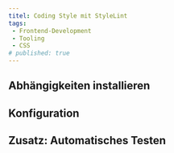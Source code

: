 ```yaml
---
titel: Coding Style mit StyleLint
tags:
 - Frontend-Development
 - Tooling
 - CSS
# published: true
---
```


## Abhängigkeiten installieren

## Konfiguration

## Zusatz: Automatisches Testen